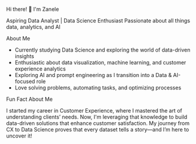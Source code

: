 Hi there! 👋 I'm Zanele

Aspiring Data Analyst | Data Science Enthusiast
Passionate about all things data, analytics, and AI  

 About Me  

-  Currently studying Data Science and exploring the world of data-driven insights  
-  Enthusiastic about data visualization, machine learning, and customer experience analytics
-  Exploring AI and prompt engineering as I transition into a Data & AI-focused role  
-  Love solving problems, automating tasks, and optimizing processes  

Fun Fact About Me  

I started my career in Customer Experience, where I mastered the art of understanding clients’ needs. Now, I'm leveraging that knowledge to build data-driven solutions that enhance customer satisfaction. My journey from CX to Data Science proves that every dataset tells a story—and I’m here to uncover it!  

